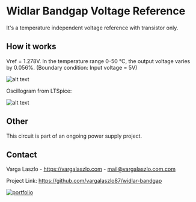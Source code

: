 # Widlar Bandgap Voltage Reference

It's a temperature independent voltage reference with transistor only.

## How it works

Vref = 1.278V. In the temperature range 0-50 °C, the output voltage varies by 0.056%. (Boundary condition: Input voltage = 5V)

![alt text](https://vargalaszlo.com/images/out/widlar-bandgap-sch.jpg)

Oscillogram from LTSpice:

![alt text](https://vargalaszlo.com/images/out/widlar-bandgap-sim.jpg)

## Other

This circuit is part of an ongoing power supply project.

## Contact

Varga Laszlo - https://vargalaszlo.com - mail@vargalaszlo.com.com

Project Link: https://github.com/vargalaszlo87/widlar-bandgap

[![portfolio](https://img.shields.io/badge/my_portfolio-000?style=for-the-badge&logo=ko-fi&logoColor=white)](http://vargalaszlo.com)
